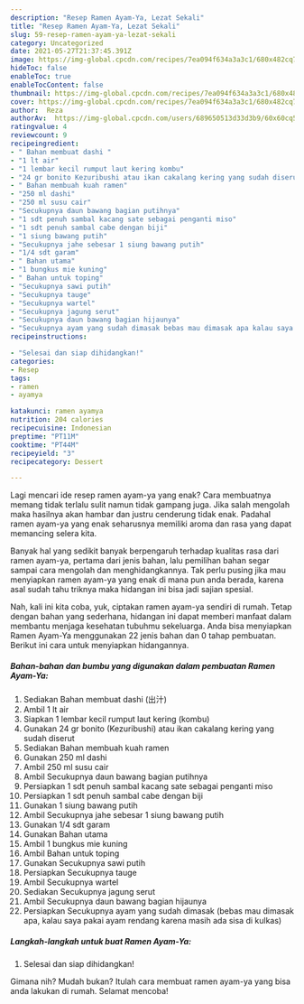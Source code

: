 ```yaml
---
description: "Resep Ramen Ayam-Ya, Lezat Sekali"
title: "Resep Ramen Ayam-Ya, Lezat Sekali"
slug: 59-resep-ramen-ayam-ya-lezat-sekali
category: Uncategorized
date: 2021-05-27T21:37:45.391Z
image: https://img-global.cpcdn.com/recipes/7ea094f634a3a3c1/680x482cq70/ramen-ayam-ya-foto-resep-utama.jpg
hideToc: false
enableToc: true
enableTocContent: false
thumbnail: https://img-global.cpcdn.com/recipes/7ea094f634a3a3c1/680x482cq70/ramen-ayam-ya-foto-resep-utama.jpg
cover: https://img-global.cpcdn.com/recipes/7ea094f634a3a3c1/680x482cq70/ramen-ayam-ya-foto-resep-utama.jpg
author:  Reza
authorAv:  https://img-global.cpcdn.com/users/689650513d33d3b9/60x60cq50/avatar.jpg
ratingvalue: 4
reviewcount: 9
recipeingredient:
- " Bahan membuat dashi "
- "1 lt air"
- "1 lembar kecil rumput laut kering kombu"
- "24 gr bonito Kezuribushi atau ikan cakalang kering yang sudah diserut"
- " Bahan membuah kuah ramen"
- "250 ml dashi"
- "250 ml susu cair"
- "Secukupnya daun bawang bagian putihnya"
- "1 sdt penuh sambal kacang sate sebagai penganti miso"
- "1 sdt penuh sambal cabe dengan biji"
- "1 siung bawang putih"
- "Secukupnya jahe sebesar 1 siung bawang putih"
- "1/4 sdt garam"
- " Bahan utama"
- "1 bungkus mie kuning"
- " Bahan untuk toping"
- "Secukupnya sawi putih"
- "Secukupnya tauge"
- "Secukupnya wartel"
- "Secukupnya jagung serut"
- "Secukupnya daun bawang bagian hijaunya"
- "Secukupnya ayam yang sudah dimasak bebas mau dimasak apa kalau saya pakai ayam rendang karena masih ada sisa di kulkas"
recipeinstructions:

- "Selesai dan siap dihidangkan!"
categories:
- Resep
tags:
- ramen
- ayamya

katakunci: ramen ayamya 
nutrition: 204 calories
recipecuisine: Indonesian
preptime: "PT11M"
cooktime: "PT44M"
recipeyield: "3"
recipecategory: Dessert

---
```



Lagi mencari ide resep ramen ayam-ya yang enak? Cara membuatnya memang tidak terlalu sulit namun tidak gampang juga. Jika salah mengolah maka hasilnya akan hambar dan justru cenderung tidak enak. Padahal ramen ayam-ya yang enak seharusnya memiliki aroma dan rasa yang dapat memancing selera kita.




Banyak hal yang sedikit banyak berpengaruh terhadap kualitas rasa dari ramen ayam-ya, pertama dari jenis bahan, lalu pemilihan bahan segar sampai cara mengolah dan menghidangkannya. Tak perlu pusing jika mau menyiapkan ramen ayam-ya yang enak di mana pun anda berada, karena asal sudah tahu triknya maka hidangan ini bisa jadi sajian spesial.


Nah, kali ini kita coba, yuk, ciptakan ramen ayam-ya sendiri di rumah. Tetap dengan bahan yang sederhana, hidangan ini dapat memberi manfaat dalam membantu menjaga kesehatan tubuhmu sekeluarga. Anda bisa menyiapkan Ramen Ayam-Ya menggunakan 22 jenis bahan dan 0 tahap pembuatan. Berikut ini cara untuk menyiapkan hidangannya.

<!--inarticleads1-->

##### Bahan-bahan dan bumbu yang digunakan dalam pembuatan Ramen Ayam-Ya:

1. Sediakan  Bahan membuat dashi (出汁)
1. Ambil 1 lt air
1. Siapkan 1 lembar kecil rumput laut kering (kombu)
1. Gunakan 24 gr bonito (Kezuribushi) atau ikan cakalang kering yang sudah diserut
1. Sediakan  Bahan membuah kuah ramen
1. Gunakan 250 ml dashi
1. Ambil 250 ml susu cair
1. Ambil Secukupnya daun bawang bagian putihnya
1. Persiapkan 1 sdt penuh sambal kacang sate sebagai penganti miso
1. Persiapkan 1 sdt penuh sambal cabe dengan biji
1. Gunakan 1 siung bawang putih
1. Ambil Secukupnya jahe sebesar 1 siung bawang putih
1. Gunakan 1/4 sdt garam
1. Gunakan  Bahan utama
1. Ambil 1 bungkus mie kuning
1. Ambil  Bahan untuk toping
1. Gunakan Secukupnya sawi putih
1. Persiapkan Secukupnya tauge
1. Ambil Secukupnya wartel
1. Sediakan Secukupnya jagung serut
1. Ambil Secukupnya daun bawang bagian hijaunya
1. Persiapkan Secukupnya ayam yang sudah dimasak (bebas mau dimasak apa, kalau saya pakai ayam rendang karena masih ada sisa di kulkas)




<!--inarticleads2-->

##### Langkah-langkah untuk buat Ramen Ayam-Ya:


1. Selesai dan siap dihidangkan!



Gimana nih? Mudah bukan? Itulah cara membuat ramen ayam-ya yang bisa anda lakukan di rumah. Selamat mencoba!
